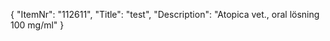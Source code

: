{
  "ItemNr": "112611",
  "Title": "test",
  "Description": "Atopica vet., oral lösning 100 mg/ml"
}